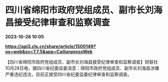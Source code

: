 # 四川省绵阳市政府党组成员、副市长刘海昌接受纪律审查和监察调查

**2023-10-28 10:05**

**https://api3.cls.cn/share/article/1500149?os=web&sv=7.7.5&app=CailianpressWeb**

【四川省绵阳市政府党组成员、副市长刘海昌接受纪律审查和监察调查】财联社10月28日电，据四川省纪委监委消息：绵阳市政府党组成员、副市长刘海昌涉嫌严重违纪违法，目前正接受四川省纪委监委纪律审查和监察调查。